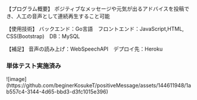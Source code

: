 【プログラム概要】
ポジティブなメッセージや元気が出るアドバイスを投稿でき、人工の音声として連続再生すること可能

【使用技術】
バックエンド：Go言語　フロントエンド：JavaScript,HTML, CSS(Bootstrap)　DB：MySQL

【補足】
音声の読み上げ：WebSpeechAPI　デプロイ先：Heroku

<h3>単体テスト実施済み</h3>
![image](https://github.com/beginerKosukeT/positiveMessage/assets/144611948/1ab557c4-3144-4d65-bbd3-d3fc1015e396)
